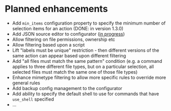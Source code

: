 # Planned enhancements

* Add `min_items` configuration property to specify the minimum number of selection items for an action 
  (DONE: in version 1.3.0)
* Add JSON source editor to configurator ([in progress](https://github.com/bassmanitram/actions-for-nautilus/pull/20))
* Allow filtering on file permissions, ownership etc
* Allow filtering based upon a script
* Lift "labels must be unique" restriction - then different versions of the same action can appear
  based upon different filtering
* Add "all files must match the same pattern" condition (e.g. a command applies to three different file types,
  but on a particular selection, all selected files must match the same one of those file types)
* Enhance mimetype filtering to allow more specific rules to override more general rules
* Add backup config management to the configurator
* Add ability to specify the default shell to use for commands that have `use_shell` specified
* ...

